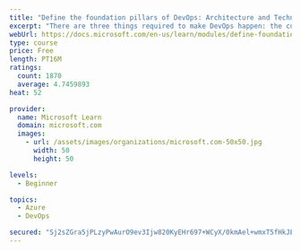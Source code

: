 ```yaml
---
title: "Define the foundation pillars of DevOps: Architecture and Technology"
excerpt: "There are three things required to make DevOps happen: the cultural component, tools and technology, and architecture. Discover the last two foundation pillars of DevOps, Architecture and Technology!"
webUrl: https://docs.microsoft.com/en-us/learn/modules/define-foundation-pillars/
type: course
price: Free
length: PT16M
ratings:
  count: 1870
  average: 4.7459893
heat: 52

provider:
  name: Microsoft Learn
  domain: microsoft.com
  images:
    - url: /assets/images/organizations/microsoft.com-50x50.jpg
      width: 50
      height: 50

levels:
  - Beginner

topics:
  - Azure
  - DevOps

secured: "Sj2sZGra5jPLzyPwAurO9ev3Ijw820KyEHr697+WCyX/0kmAel+wmxT5fHkJE42dKld+cmILowg0DmP4/iDfusDFoIqzm1cbsgS8CdyqiFjRyIZXtc1I2wPnZqZcjFvYUWKa5Cw6/YPrtnpWq/llGHZZR6oxGZkI3KRl+LbSJ8WKRtyFS6jAywAG59/gKpR8rz5ipbSIUjwxiwmraVCK55sUG1hLkd521oSYLrUUpwRaVVGR5JlOa7WtH9+ubqEsK/iZVzUncaUczotkDaL9WA4YHMcUrgX3pVhECoi1ClIZ8bSyldXMJBSwsaS7GNjIkZ1LCleux3s/XZFO/6vDNaNjpKYC5Ob46H9UmgilanwHPEDrKn2u7Kc2n3Y6ZcMtrNp1X3hRBl1HGiSKMe3+2APSxTVS9nMMXx9pJYs7uZw=;yD3X3ssKK+oFzBe30jEn8Q=="
---
```


